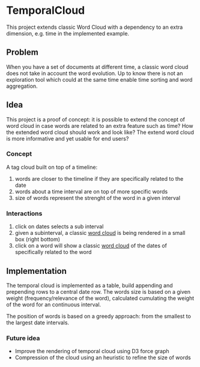 # TemporalCloud

This project extends classic Word Cloud with a dependency to an extra dimension, e.g. time in the implemented example.

## Problem
When you have a set of documents at different time, a classic word cloud does not take in account the word evolution. Up to know there is not an exploration tool which could at the same time enable time sorting and word aggregation.

## Idea
This project is a proof of concept: it is possible to extend the concept of word cloud in case words are related to an extra feature such as time? How the extended word cloud should work and look like? The extend word cloud is more informative and yet usable for end users?

### Concept
A tag cloud built on top of a timeline:
  1) words are closer to the timeline if they are specifically related to the date
  2) words about a time interval are on top of more specific words
  3) size of words represent the strenght of the word in a given interval

### Interactions
  1) click on dates selects a sub interval
  2) given a subinterval, a classic [word cloud](https://github.com/jasondavies/d3-cloud) is being rendered in a small box (right bottom)
  3) click on a word will show a classic [word cloud](https://github.com/jasondavies/d3-cloud) of the dates of specifically related to the word
  
 ## Implementation
The temporal cloud is implemented as a table, build appending and prepending rows to a central date row. The words size is based on a given weight (frequency/relevance of the word), calculated cumulating the weight of the word for an continuous interval.

The position of words is based on a greedy approach: from the smallest to the largest date intervals.
 
 ### Future idea
 
 - Improve the rendering of temporal cloud using D3 force graph
 - Compression of the cloud using an heuristic to refine the size of words
